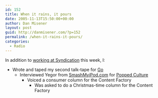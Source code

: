 ```yaml
---
id: 152
title: When it rains, it pours
date: 2005-11-13T15:50:00+00:00
author: Dan Misener
layout: post
guid: http://danmisener.com/?p=152
permalink: /when-it-rains-it-pours/
categories:
  - Radio
---
```

In addition to [working at Syndication](http://danmisener.blogspot.com/2005/11/syndicate.html) this week, I:

  * Wrote and taped my second talk-tape for [Go](http://www.cbc.ca/go) 
      * Interviewed Yegor from [SmashMyiPod.com](http://www.smashmyipod.com) for [Popped Culture](http://www.poppedculture.com) 
          * Voiced a consumer column for the Content Factory 
              * Was asked to do a Christmas-time column for the Content Factory</ul>